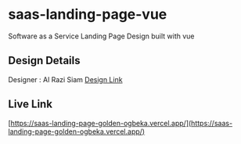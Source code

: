 # saas-landing-page-vue

Software as a Service Landing Page Design built with vue

## Design Details

Designer : Al Razi Siam
[Design Link](https://www.figma.com/community/file/1156860863353724933)

## Live Link

[https://saas-landing-page-golden-ogbeka.vercel.app/](https://saas-landing-page-golden-ogbeka.vercel.app/)
